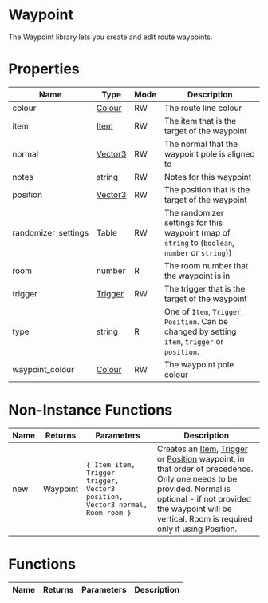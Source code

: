 # Waypoint

The Waypoint library lets you create and edit route waypoints.

# Properties
| Name | Type | Mode | Description |
| ---- | ---- | ---- | ---- |
| colour | [Colour](colour.md) | RW | The route line colour |
| item | [Item](item.md) | RW | The item that is the target of the waypoint |
| normal | [Vector3](vector3.md) | RW | The normal that the waypoint pole is aligned to |
| notes | string | RW | Notes for this waypoint |
| position | [Vector3](vector3.md) | RW | The position that is the target of the waypoint |
| randomizer_settings | Table | RW | The randomizer settings for this waypoint (map of `string` to (`boolean`, `number` or `string`)) |
| room | number | R | The room number that the waypoint is in |
| trigger | [Trigger](trigger.md) | RW | The trigger that is the target of the waypoint |
| type | string | R | One of `Item`, `Trigger`, `Position`. Can be changed by setting `item`, `trigger` or `position`.  |
| waypoint_colour | [Colour](colour.md) | RW | The waypoint pole colour |

# Non-Instance Functions

| Name | Returns | Parameters | Description |
| ---- | ------- | ---------- | ----------- |
| new | Waypoint | `{ Item item, Trigger trigger, Vector3 position, Vector3 normal, Room room }` | Creates an [Item](item.md), [Trigger](trigger.md) or [Position](vector3.md) waypoint, in that order of precedence. Only one needs to be provided. Normal is optional - if not provided the waypoint will be vertical. Room is required only if using Position. |

# Functions

| Name | Returns | Parameters | Description |
| ---- | ------- | ---------- | ----------- |
